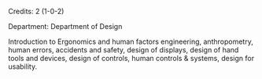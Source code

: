 Credits: 2 (1-0-2)

Department: Department of Design

Introduction to Ergonomics and human factors engineering, anthropometry, human errors, accidents and safety, design of displays, design of hand tools and devices, design of controls, human controls & systems, design for usability.
